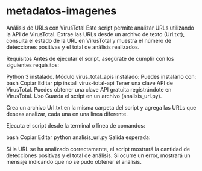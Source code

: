 # metadatos-imagenes
Análisis de URLs con VirusTotal
Este script permite analizar URLs utilizando la API de VirusTotal. Extrae las URLs desde un archivo de texto (Url.txt), consulta el estado de la URL en VirusTotal y muestra el número de detecciones positivas y el total de análisis realizados.

Requisitos
Antes de ejecutar el script, asegúrate de cumplir con los siguientes requisitos:

Python 3 instalado.
Módulo virus_total_apis instalado: Puedes instalarlo con:
bash
Copiar
Editar
pip install virus-total-api
Tener una clave API de VirusTotal.
Puedes obtener una clave API gratuita registrándote en VirusTotal.
Uso
Guarda el script en un archivo (analisis_url.py).

Crea un archivo Url.txt en la misma carpeta del script y agrega las URLs que deseas analizar, cada una en una línea diferente.

Ejecuta el script desde la terminal o línea de comandos:

bash
Copiar
Editar
python analisis_url.py
Salida esperada:

Si la URL se ha analizado correctamente, el script mostrará la cantidad de detecciones positivas y el total de análisis.
Si ocurre un error, mostrará un mensaje indicando que no se pudo obtener el análisis.
